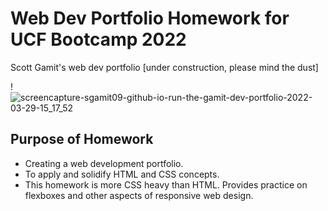 # Web Dev Portfolio Homework for UCF Bootcamp 2022
Scott Gamit's web dev portfolio [under construction, please mind the dust]

!![screencapture-sgamit09-github-io-run-the-gamit-dev-portfolio-2022-03-29-15_17_52](https://user-images.githubusercontent.com/98362675/160690371-233ed71e-38dd-4227-8658-6644a2ffbfef.png)

## Purpose of Homework
- Creating a web development portfolio. 
- To apply and solidify HTML and CSS concepts.
- This homework is more CSS heavy than HTML. Provides practice on flexboxes and other aspects of responsive web design.  
